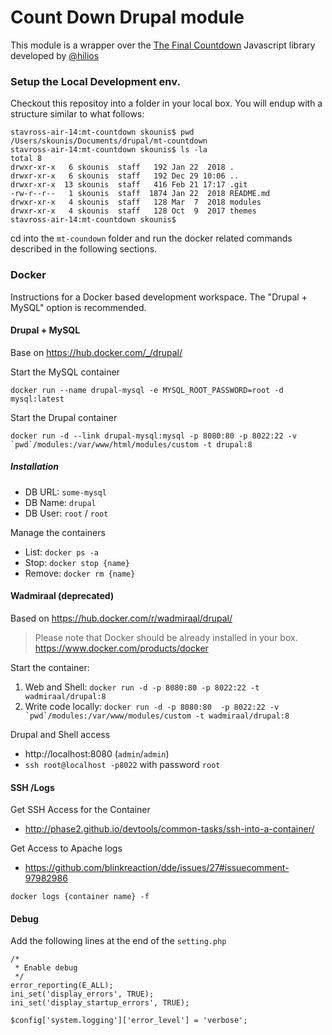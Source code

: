 # Count Down Drupal module
This module is a wrapper over the [The Final Countdown](http://hilios.github.io/jQuery.countdown/) Javascript library developed by [@hilios](https://github.com/hilios)


### Setup the Local Development env. 
Checkout this repositoy into a folder in your local box. You will endup with a structure similar to what follows: 
```
stavross-air-14:mt-countdown skounis$ pwd
/Users/skounis/Documents/drupal/mt-countdown
stavross-air-14:mt-countdown skounis$ ls -la
total 8
drwxr-xr-x   6 skounis  staff   192 Jan 22  2018 .
drwxr-xr-x   6 skounis  staff   192 Dec 29 10:06 ..
drwxr-xr-x  13 skounis  staff   416 Feb 21 17:17 .git
-rw-r--r--   1 skounis  staff  1874 Jan 22  2018 README.md
drwxr-xr-x   4 skounis  staff   128 Mar  7  2018 modules
drwxr-xr-x   4 skounis  staff   128 Oct  9  2017 themes
stavross-air-14:mt-countdown skounis$ 
```

cd into the `mt-coundown` folder and run the docker related commands described in the following sections.

### Docker
Instructions for a Docker based development workspace. The "Drupal + MySQL" option is recommended.

#### Drupal + MySQL
Base on https://hub.docker.com/_/drupal/

Start the MySQL container

```
docker run --name drupal-mysql -e MYSQL_ROOT_PASSWORD=root -d mysql:latest
```

Start the Drupal container

```
docker run -d --link drupal-mysql:mysql -p 8080:80 -p 8022:22 -v `pwd`/modules:/var/www/html/modules/custom -t drupal:8
```

##### Installation

* DB URL: `some-mysql`
* DB Name: `drupal`
* DB User: `root` / `root`

Manage the containers

* List: `docker ps -a`
* Stop: `docker stop {name}`
* Remove: `docker rm {name}`

#### Wadmiraal (deprecated)
Based on https://hub.docker.com/r/wadmiraal/drupal/
> Please note that Docker should be already installed in your box. https://www.docker.com/products/docker

Start the container:

1. Web and Shell: `docker run -d -p 8080:80 -p 8022:22 -t wadmiraal/drupal:8`
2. Write code locally: ``docker run -d -p 8080:80  -p 8022:22 -v `pwd`/modules:/var/www/modules/custom -t wadmiraal/drupal:8``

Drupal and Shell access
* http://localhost:8080 (`admin`/`admin`)
* `ssh root@localhost -p8022` with password `root`


#### SSH /Logs
Get SSH Access for the Container
* http://phase2.github.io/devtools/common-tasks/ssh-into-a-container/

Get Access to Apache logs
* https://github.com/blinkreaction/dde/issues/27#issuecomment-97982986

`docker logs {container name} -f`


#### Debug
Add the following lines at the end of the `setting.php`

```
/*
 * Enable debug
 */
error_reporting(E_ALL);
ini_set('display_errors', TRUE);
ini_set('display_startup_errors', TRUE);

$config['system.logging']['error_level'] = 'verbose';
```

